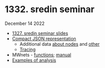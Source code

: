 # 1332. sredin seminar
December 14 2022

  - [1327. sredin seminar slides](https://github.com/bavla/ibm3m/blob/master/docs/sreda1327.pdf)
  - [Compact JSON representation](http://vladowiki.fmf.uni-lj.si/doku.php?id=vlado:work:2m:mwn:genova:data#compact_json_representation)
    - Additional data [about nodes](http://vladowiki.fmf.uni-lj.si/doku.php?id=vlado:work:2m:mwn:test#extending_the_data_set_with_data_about_provinces) and [other](http://vladowiki.fmf.uni-lj.si/doku.php?id=vlado:work:2m:mwn:ops#abbreviations_for_regions)
    - [Tracing](http://vladowiki.fmf.uni-lj.si/doku.php?id=vlado:work:2m:mwn:ops)
  - MWnets - [functions](http://vladowiki.fmf.uni-lj.si/doku.php?id=vlado:work:2m:mwn:ops); [manual](https://github.com/bavla/ibm3m/blob/master/multiway/README.md) 
  - [Examples of analysis](http://vladowiki.fmf.uni-lj.si/doku.php?id=vlado:work:2m:mwn:genova:ana1)
